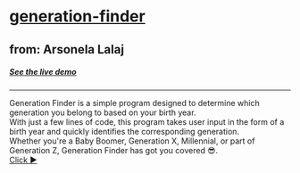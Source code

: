 # [generation-finder](https://arso-k.github.io/generation-finder/)
## from: Arsonela Lalaj
##### [See the live demo ](https://arso-k.github.io/generation-finder/)
---

Generation Finder is a simple program designed to determine which generation you belong to based on your birth year. </br>
With just a few lines of code, this program takes user input in the form of a birth year and quickly identifies the corresponding generation. </br>
Whether you're a Baby Boomer, Generation X, Millennial, or part of Generation Z, Generation Finder has got you covered 😎.</br>
[Click ▶](https://arso-k.github.io/generation-finder/)
